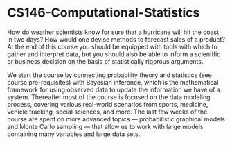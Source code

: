 # CS146-Computational-Statistics

How do weather scientists know for sure that a hurricane will hit the coast in two days? How would one devise
methods to forecast sales of a product? At the end of this course you should be equipped with tools with which to
gather and interpret data, but you should also be able to inform a scientific or business decision on the basis of
statistically rigorous arguments.

We start the course by connecting probability theory and statistics (see course pre-requisites) with Bayesian
inference, which is the mathematical framework for using observed data to update the information we have of a
system. Thereafter most of the course is focused on the data modeling process, covering various real-world
scenarios from sports, medicine, vehicle tracking, social sciences, and more. The last few weeks of the course are
spent on more advanced topics — probabilistic graphical models and Monte Carlo sampling — that allow us to work
with large models containing many variables and large data sets.
